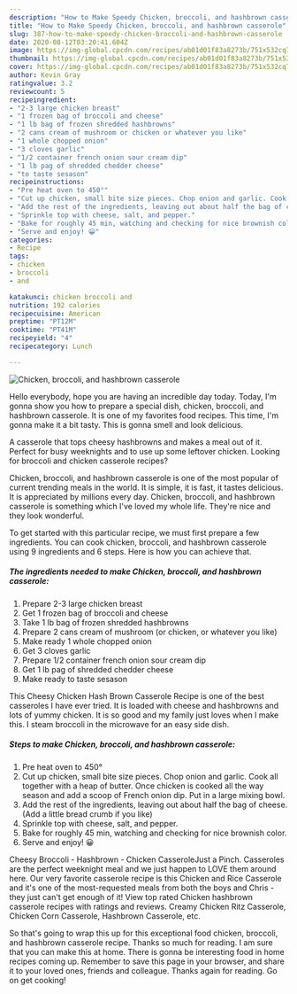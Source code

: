 ```yaml
---
description: "How to Make Speedy Chicken, broccoli, and hashbrown casserole"
title: "How to Make Speedy Chicken, broccoli, and hashbrown casserole"
slug: 387-how-to-make-speedy-chicken-broccoli-and-hashbrown-casserole
date: 2020-08-12T03:20:41.604Z
image: https://img-global.cpcdn.com/recipes/ab01d01f83a8273b/751x532cq70/chicken-broccoli-and-hashbrown-casserole-recipe-main-photo.jpg
thumbnail: https://img-global.cpcdn.com/recipes/ab01d01f83a8273b/751x532cq70/chicken-broccoli-and-hashbrown-casserole-recipe-main-photo.jpg
cover: https://img-global.cpcdn.com/recipes/ab01d01f83a8273b/751x532cq70/chicken-broccoli-and-hashbrown-casserole-recipe-main-photo.jpg
author: Kevin Gray
ratingvalue: 3.2
reviewcount: 5
recipeingredient:
- "2-3 large chicken breast"
- "1 frozen bag of broccoli and cheese"
- "1 lb bag of frozen shredded hashbrowns"
- "2 cans cream of mushroom or chicken or whatever you like"
- "1 whole chopped onion"
- "3 cloves garlic"
- "1/2 container french onion sour cream dip"
- "1 lb pag of shredded chedder cheese"
- "to taste sesason"
recipeinstructions:
- "Pre heat oven to 450°"
- "Cut up chicken, small bite size pieces. Chop onion and garlic. Cook all together with a heap of butter. Once chicken is cooked all the way season and add a scoop of French onion dip. Put in a large mixing bowl."
- "Add the rest of the ingredients, leaving out about half the bag of cheese. (Add a little bread crumb if you like)"
- "Sprinkle top with cheese, salt, and pepper."
- "Bake for roughly 45 min, watching and checking for nice brownish color."
- "Serve and enjoy! 😀"
categories:
- Recipe
tags:
- chicken
- broccoli
- and

katakunci: chicken broccoli and 
nutrition: 192 calories
recipecuisine: American
preptime: "PT12M"
cooktime: "PT41M"
recipeyield: "4"
recipecategory: Lunch

---
```



![Chicken, broccoli, and hashbrown casserole](https://img-global.cpcdn.com/recipes/ab01d01f83a8273b/751x532cq70/chicken-broccoli-and-hashbrown-casserole-recipe-main-photo.jpg)

Hello everybody, hope you are having an incredible day today. Today, I'm gonna show you how to prepare a special dish, chicken, broccoli, and hashbrown casserole. It is one of my favorites food recipes. This time, I'm gonna make it a bit tasty. This is gonna smell and look delicious.

A casserole that tops cheesy hashbrowns and makes a meal out of it. Perfect for busy weeknights and to use up some leftover chicken. Looking for broccoli and chicken casserole recipes?

Chicken, broccoli, and hashbrown casserole is one of the most popular of current trending meals in the world. It is simple, it is fast, it tastes delicious. It is appreciated by millions every day. Chicken, broccoli, and hashbrown casserole is something which I've loved my whole life. They're nice and they look wonderful.


To get started with this particular recipe, we must first prepare a few ingredients. You can cook chicken, broccoli, and hashbrown casserole using 9 ingredients and 6 steps. Here is how you can achieve that.

<!--inarticleads1-->

##### The ingredients needed to make Chicken, broccoli, and hashbrown casserole:

1. Prepare 2-3 large chicken breast
1. Get 1 frozen bag of broccoli and cheese
1. Take 1 lb bag of frozen shredded hashbrowns
1. Prepare 2 cans cream of mushroom (or chicken, or whatever you like)
1. Make ready 1 whole chopped onion
1. Get 3 cloves garlic
1. Prepare 1/2 container french onion sour cream dip
1. Get 1 lb pag of shredded chedder cheese
1. Make ready to taste sesason


This Cheesy Chicken Hash Brown Casserole Recipe is one of the best casseroles I have ever tried. It is loaded with cheese and hashbrowns and lots of yummy chicken. It is so good and my family just loves when I make this. I steam broccoli in the microwave for an easy side dish. 

<!--inarticleads2-->

##### Steps to make Chicken, broccoli, and hashbrown casserole:

1. Pre heat oven to 450°
1. Cut up chicken, small bite size pieces. Chop onion and garlic. Cook all together with a heap of butter. Once chicken is cooked all the way season and add a scoop of French onion dip. Put in a large mixing bowl.
1. Add the rest of the ingredients, leaving out about half the bag of cheese. (Add a little bread crumb if you like)
1. Sprinkle top with cheese, salt, and pepper.
1. Bake for roughly 45 min, watching and checking for nice brownish color.
1. Serve and enjoy! 😀


Cheesy Broccoli - Hashbrown - Chicken CasseroleJust a Pinch. Casseroles are the perfect weeknight meal and we just happen to LOVE them around here. Our very favorite casserole recipe is this Chicken and Rice Casserole and it&#39;s one of the most-requested meals from both the boys and Chris - they just can&#39;t get enough of it! View top rated Chicken hashbrown casserole recipes with ratings and reviews. Creamy Chicken Ritz Casserole, Chicken Corn Casserole, Hashbrown Casserole, etc. 

So that's going to wrap this up for this exceptional food chicken, broccoli, and hashbrown casserole recipe. Thanks so much for reading. I am sure that you can make this at home. There is gonna be interesting food in home recipes coming up. Remember to save this page in your browser, and share it to your loved ones, friends and colleague. Thanks again for reading. Go on get cooking!
